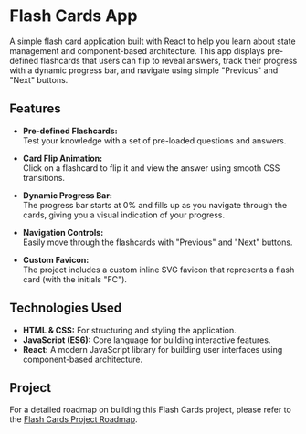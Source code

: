 # Flash Cards App

A simple flash card application built with React to help you learn about state management and component-based architecture. This app displays pre-defined flashcards that users can flip to reveal answers, track their progress with a dynamic progress bar, and navigate using simple "Previous" and "Next" buttons.

## Features

- **Pre-defined Flashcards:**  
  Test your knowledge with a set of pre-loaded questions and answers.

- **Card Flip Animation:**  
  Click on a flashcard to flip it and view the answer using smooth CSS transitions.

- **Dynamic Progress Bar:**  
  The progress bar starts at 0% and fills up as you navigate through the cards, giving you a visual indication of your progress.

- **Navigation Controls:**  
  Easily move through the flashcards with "Previous" and "Next" buttons.

- **Custom Favicon:**  
  The project includes a custom inline SVG favicon that represents a flash card (with the initials "FC").

## Technologies Used

- **HTML & CSS:** For structuring and styling the application.
- **JavaScript (ES6):** Core language for building interactive features.
- **React:** A modern JavaScript library for building user interfaces using component-based architecture.

## Project

For a detailed roadmap on building this Flash Cards project, please refer to the [Flash Cards Project Roadmap](https://roadmap.sh/projects/flash-cards).

 
 
